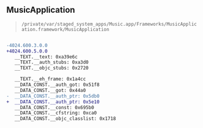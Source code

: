 ## MusicApplication

> `/private/var/staged_system_apps/Music.app/Frameworks/MusicApplication.framework/MusicApplication`

```diff

-4024.600.3.0.0
+4024.600.5.0.0
   __TEXT.__text: 0xa39e6c
   __TEXT.__auth_stubs: 0xa3d0
   __TEXT.__objc_stubs: 0x2720

   __TEXT.__eh_frame: 0x1a4cc
   __DATA_CONST.__auth_got: 0x51f8
   __DATA_CONST.__got: 0x44a0
-  __DATA_CONST.__auth_ptr: 0x5db0
+  __DATA_CONST.__auth_ptr: 0x5e10
   __DATA_CONST.__const: 0x695b0
   __DATA_CONST.__cfstring: 0xca0
   __DATA_CONST.__objc_classlist: 0x1718

```

